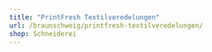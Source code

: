 ```yaml
---
title: "PrintFresh Textilveredelungen"
url: /braunschweig/printfresh-textilveredelungen/
shop: Schneiderei
---
```

